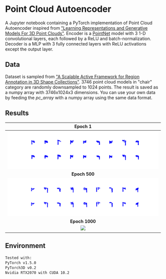 # Point Cloud Autoencoder
A Jupyter notebook containing a PyTorch implementation of Point Cloud Autoencoder inspired from ["Learning Representations and Generative Models For 3D Point Clouds"](https://arxiv.org/abs/1707.02392). Encoder is a [PointNet](https://arxiv.org/abs/1612.00593)  model with 3 1-D convolutional layers, each followed by a ReLU and batch-normalization. Decoder is a MLP with 3 fully connected layers with ReLU activations except the output layer.

## Data
Dataset is sampled from ["A Scalable Active Framework for Region Annotation in 3D Shape Collections"](https://cs.stanford.edu/~ericyi/papers/part_annotation_16_small.pdf). 3746 point cloud models in "chair" category are randomly downsampled to 1024 points. The result is saved as a numpy array with 3746x1024x3 dimensions. You can use your own data by feeding the _pc_array_ with a numpy array using the same data format.

## Results
| **Epoch 1** |
|     :---:      |
|<img src = 'output/epoch_0.png'>| 
| **Epoch 500** |
|<img src = 'output/epoch_500.png'>| 
| **Epoch 1000** |
|<img src = 'output/epoch_1000.png'>| 

## Environment
```
Tested with:
PyTorch v1.5.0  
PyTorch3D v0.2  
Nvidia RTX2070 with CUDA 10.2
```
